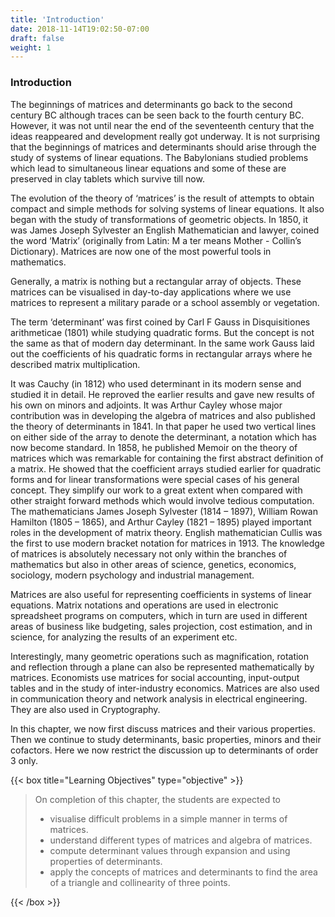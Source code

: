 ```yaml
---
title: 'Introduction'
date: 2018-11-14T19:02:50-07:00
draft: false
weight: 1
---
```




### Introduction

The beginnings of matrices and determinants go back to the second century BC although traces
can be seen back to the fourth century BC. However, it was not until near the end of the seventeenth
century that the ideas reappeared and development really got underway. It is not surprising that
the beginnings of matrices and determinants should arise through the study of systems of linear
equations. The Babylonians studied problems which lead to simultaneous linear equations and some
of these are preserved in clay tablets which survive till now.

The evolution of the theory of ‘matrices’ is the result of
attempts to obtain compact and simple methods for solving
systems of linear equations. It also began with the study of
transformations of geometric objects. In 1850, it was James
Joseph Sylvester an English Mathematician and lawyer,
coined the word ‘Matrix’ (originally from Latin: M a ter
means Mother - Collin’s Dictionary). Matrices are now
one of the most powerful tools in mathematics.

Generally, a matrix is nothing but a rectangular array
of objects. These matrices can be visualised in day-to-day
applications where we use matrices to represent a military parade or a school assembly or vegetation.

The term ‘determinant’ was first coined by Carl F Gauss in Disquisitiones arithmeticae
(1801) while studying quadratic forms. But the
concept is not the same as that of modern day
determinant. In the same work Gauss laid out the
coefficients of his quadratic forms in rectangular
arrays where he described matrix multiplication.

It was Cauchy (in 1812)
who used determinant in its
modern sense and studied it in
detail. He reproved the earlier results and gave new results of his own on minors
and adjoints. It was Arthur Cayley whose major contribution was in developing
the algebra of matrices and also published the theory of determinants in 1841.
In that paper he used two vertical lines on either side of the array to denote the
determinant, a notation which has now become standard. In 1858, he published
Memoir on the theory of matrices which was remarkable for containing the first abstract definition
of a matrix. He showed that the coefficient arrays studied earlier for quadratic forms and for linear
transformations were special cases of his general concept. They simplify our work to a great extent
when compared with other straight forward methods which would involve tedious computation.
The mathematicians James Joseph Sylvester (1814 – 1897), William Rowan Hamilton (1805 –
1865), and Arthur Cayley (1821 – 1895) played important roles in the development of matrix theory.
English mathematician Cullis was the first to use modern bracket notation for matrices in 1913.
The knowledge of matrices is absolutely necessary not only within the branches of mathematics but
also in other areas of science, genetics, economics, sociology, modern psychology and industrial
management.

Matrices are also useful for representing coefficients in systems of linear equations. Matrix
notations and operations are used in electronic spreadsheet programs on computers, which in turn are
used in different areas of business like budgeting, sales projection, cost estimation, and in science, for
analyzing the results of an experiment etc.

Interestingly, many geometric operations such as magnification, rotation and reflection through
a plane can also be represented mathematically by matrices. Economists use matrices for social
accounting, input-output tables and in the study of inter-industry economics. Matrices are also
used in communication theory and network analysis in electrical engineering. They are also used in
Cryptography.

In this chapter, we now first discuss matrices and their various properties. Then we continue to
study determinants, basic properties, minors and their cofactors. Here we now restrict the discussion
up to determinants of order 3 only.

{{< box title="Learning Objectives" type="objective" >}}
> On completion of this chapter, the students are expected to
>- visualise difficult problems in a simple manner in terms of matrices.
>- understand different types of matrices and algebra of matrices.
>- compute determinant values through expansion and using properties of determinants.
>- apply the concepts of matrices and determinants to find the area of a triangle and collinearity
of three points.

{{< /box >}}